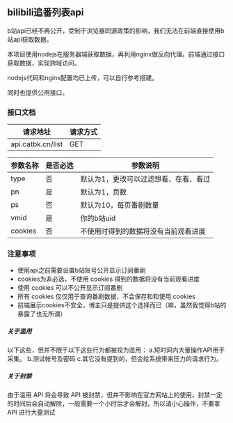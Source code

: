 ## **bilibili追番列表api**

b站api已经不再公开，受制于浏览器同源政策的影响，我们无法在前端直接使用b站api获取数据。 

本项目使用nodejs在服务器端获取数据，再利用nginx做反向代理。前端通过接口获取数据，实现跨域访问。

nodejs代码和nginx配置均已上传，可以自行参考搭建。

同时也提供公用接口。

### 接口文档

| 请求地址          | 请求方式 |
| ----------------- | -------- |
| api.catbk.cn/list | GET      |

| **参数名称** | **是否必选** | **参数说明**                          |
| ------------ | ------------ | ------------------------------------- |
| type         | 否           | 默认为1，更改可以过滤想看、在看、看过 |
| pn           | 是           | 默认为1，页数                         |
| ps           | 否           | 默认为10，每页番剧数量                |
| vmid         | 是           | 你的b站uid                            |
| cookies      | 否           | 不使用时得到的数据将没有当前观看进度  |

### 注意事项

- 使用api之前需要设置b站账号公开显示订阅番剧
- cookies为非必选，不使用 cookies 得到的数据将没有当前观看进度
- 使用 cookies 可以不公开显示订阅番剧 
- 所有 cookies 仅仅用于查询番剧数据，不会保存和和使用 cookies 
- 前端展示cookies不安全，博主只是提供这个选择而已（嘛，虽然我觉得b站的暴露了也无所谓）

##### 关于滥用

以下这些，但并不限于以下这些行为都被视为滥用： a.短时间内大量操作API用于采集。 b.测试帐号及密码 c.其它没有提到的，但会给系统带来压力的请求行为。

##### 关于封禁

由于滥用 API 将会导致 API 被封禁，但并不影响在官方网站上的使用，封禁一定的时间后会自动解除，一般需要一个小时后才会解封，所以请小心操作，不要拿 API 进行大量测试